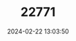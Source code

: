 ---
title: "22771"
category: "Uranomys ruddi"
draft: false
date: 2024-02-22 13:03:50
languages:
  English: ["Rudd’s Bristle-furred Rat", "Rudd's Mouse"]
---